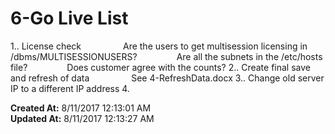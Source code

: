 # 6-Go Live List

1.. License check                 Are the users to get multisession licensing in /dbms/MULTISESSIONUSERS?                Are all the subnets in the /etc/hosts file?                Does customer agree with the counts? 2.. Create final save and refresh of data                 See 4-RefreshData.docx 3.. Change old server IP to a different IP address 4.  

**Created At:** 8/11/2017 12:13:01 AM  
**Updated At:** 8/11/2017 12:13:27 AM  

